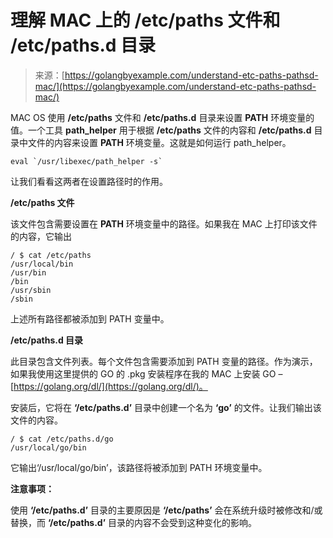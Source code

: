 <!--yml

类别：未分类

日期：2024-10-13 06:11:46

-->

# 理解 MAC 上的 /etc/paths 文件和 /etc/paths.d 目录

> 来源：[https://golangbyexample.com/understand-etc-paths-pathsd-mac/](https://golangbyexample.com/understand-etc-paths-pathsd-mac/)

MAC OS 使用 **/etc/paths** 文件和 **/etc/paths.d** 目录来设置 **PATH** 环境变量的值。一个工具 **path_helper** 用于根据 **/etc/paths** 文件的内容和 **/etc/paths.d** 目录中文件的内容来设置 **PATH** 环境变量。这就是如何运行 path_helper。

```
eval `/usr/libexec/path_helper -s`
```

让我们看看这两者在设置路径时的作用。

**/etc/paths 文件**

该文件包含需要设置在 **PATH** 环境变量中的路径。如果我在 MAC 上打印该文件的内容，它输出

```
/ $ cat /etc/paths
/usr/local/bin
/usr/bin
/bin
/usr/sbin
/sbin
```

上述所有路径都被添加到 PATH 变量中。

**/etc/paths.d 目录**

此目录包含文件列表。每个文件包含需要添加到 PATH 变量的路径。作为演示，如果我使用这里提供的 GO 的 .pkg 安装程序在我的 MAC 上安装 GO – [https://golang.org/dl/](https://golang.org/dl/)。

安装后，它将在 **‘/etc/paths.d’** 目录中创建一个名为 **‘go’** 的文件。让我们输出该文件的内容。

```
/ $ cat /etc/paths.d/go
/usr/local/go/bin
```

它输出‘/usr/local/go/bin’，该路径将被添加到 PATH 环境变量中。

**注意事项：**

使用 **‘/etc/paths.d’** 目录的主要原因是 **‘/etc/paths’** 会在系统升级时被修改和/或替换，而 **‘/etc/paths.d’** 目录的内容不会受到这种变化的影响。
